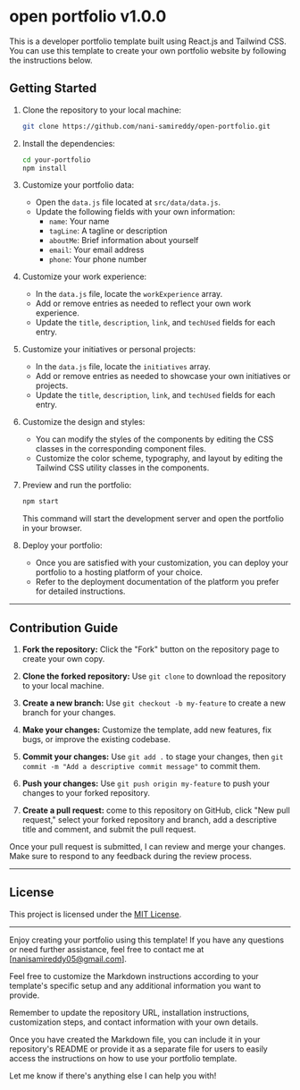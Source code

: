 
# open portfolio v1.0.0

This is a developer portfolio template built using React.js and Tailwind CSS. You can use this template to create your own portfolio website by following the instructions below.

## Getting Started

1. Clone the repository to your local machine:

   ```bash
   git clone https://github.com/nani-samireddy/open-portfolio.git
   ```

2. Install the dependencies:

   ```bash
   cd your-portfolio
   npm install
   ```

3. Customize your portfolio data:

   - Open the `data.js` file located at `src/data/data.js`.
   - Update the following fields with your own information:
     - `name`: Your name
     - `tagLine`: A tagline or description
     - `aboutMe`: Brief information about yourself
     - `email`: Your email address
     - `phone`: Your phone number

4. Customize your work experience:

   - In the `data.js` file, locate the `workExperience` array.
   - Add or remove entries as needed to reflect your own work experience.
   - Update the `title`, `description`, `link`, and `techUsed` fields for each entry.

5. Customize your initiatives or personal projects:

   - In the `data.js` file, locate the `initiatives` array.
   - Add or remove entries as needed to showcase your own initiatives or projects.
   - Update the `title`, `description`, `link`, and `techUsed` fields for each entry.

6. Customize the design and styles:

   - You can modify the styles of the components by editing the CSS classes in the corresponding component files.
   - Customize the color scheme, typography, and layout by editing the Tailwind CSS utility classes in the components.

7. Preview and run the portfolio:

   ```bash
   npm start
   ```

   This command will start the development server and open the portfolio in your browser.

8. Deploy your portfolio:

   - Once you are satisfied with your customization, you can deploy your portfolio to a hosting platform of your choice.
   - Refer to the deployment documentation of the platform you prefer for detailed instructions.
  

---

## Contribution Guide

1. **Fork the repository:** Click the "Fork" button on the repository page to create your own copy.

2. **Clone the forked repository:** Use `git clone` to download the repository to your local machine.

3. **Create a new branch:** Use `git checkout -b my-feature` to create a new branch for your changes.

4. **Make your changes:** Customize the template, add new features, fix bugs, or improve the existing codebase.

5. **Commit your changes:** Use `git add .` to stage your changes, then `git commit -m "Add a descriptive commit message"` to commit them.

6. **Push your changes:** Use `git push origin my-feature` to push your changes to your forked repository.

7. **Create a pull request:** come to this repository on GitHub, click "New pull request," select your forked repository and branch, add a descriptive title and comment, and submit the pull request.

Once your pull request is submitted, I can review and merge your changes. Make sure to respond to any feedback during the review process.

---

## License

This project is licensed under the [MIT License](LICENSE).

---

Enjoy creating your portfolio using this template! If you have any questions or need further assistance, feel free to contact me at [nanisamireddy05@gmail.com].

Feel free to customize the Markdown instructions according to your template's specific setup and any additional information you want to provide.

Remember to update the repository URL, installation instructions, customization steps, and contact information with your own details.

Once you have created the Markdown file, you can include it in your repository's README or provide it as a separate file for users to easily access the instructions on how to use your portfolio template.

Let me know if there's anything else I can help you with!
